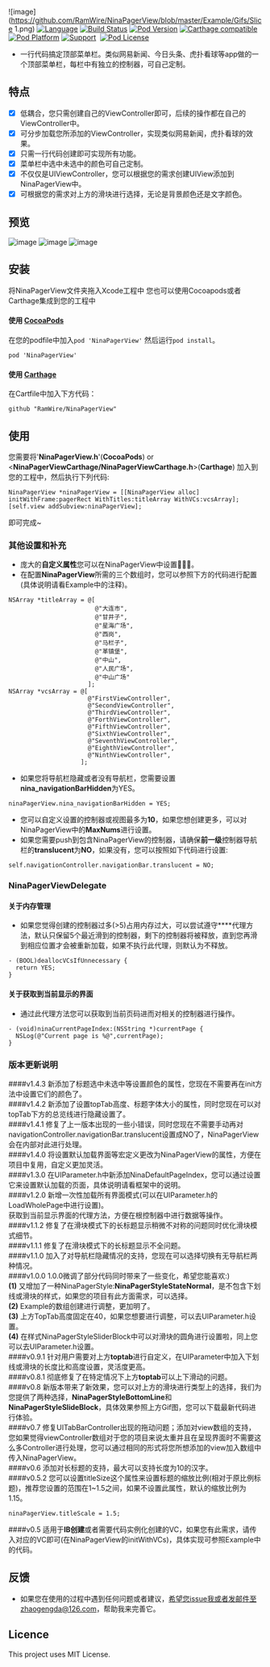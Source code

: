 ![image](https://github.com/RamWire/NinaPagerView/blob/master/Example/Gifs/Slice 1.png)
[![Language](https://img.shields.io/badge/Language-%20Objective--C%20-orange.svg)](https://img.shields.io/badge/Language-%20Objective--C%20-orange.svg)
[![Build Status](https://travis-ci.org/RamWire/NinaPagerView.svg?branch=master)](https://travis-ci.org/RamWire/NinaPagerView)
[![Pod Version](http://img.shields.io/cocoapods/v/NinaPagerView.svg?style=flat)](http://cocoadocs.org/docsets/NinaPagerView/)
[![Carthage compatible](https://img.shields.io/badge/Carthage-compatible-4BC51D.svg?style=flat)](https://github.com/Carthage/Carthage)
[![Pod Platform](http://img.shields.io/cocoapods/p/NinaPagerView.svg?style=flat)](http://cocoadocs.org/docsets/NinaPagerView/)
[![Support](https://img.shields.io/badge/support-iOS%206%2B%20-blue.svg?style=flat)](https://www.apple.com/nl/ios/)&nbsp;
[![Pod License](http://img.shields.io/cocoapods/l/NinaPagerView.svg?style=flat)](https://www.apache.org/licenses/LICENSE-2.0.html)

* 一行代码搞定顶部菜单栏。类似网易新闻、今日头条、虎扑看球等app做的一个顶部菜单栏，每栏中有独立的控制器，可自己定制。

## 特点
- [x] 低耦合，您只需创建自己的ViewController即可，后续的操作都在自己的ViewController中。
- [x] 可分步加载您所添加的ViewController，实现类似网易新闻，虎扑看球的效果。
- [x] 只需一行代码创建即可实现所有功能。
- [x] 菜单栏中选中未选中的颜色可自己定制。
- [x] 不仅仅是UIViewController，您可以根据您的需求创建UIView添加到NinaPagerView中。
- [x] 可根据您的需求对上方的滑块进行选择，无论是背景颜色还是文字颜色。

## 预览

![image](https://github.com/RamWire/NinaPagerView/blob/master/Example/Gifs/NinaPagerViewGif1.gif)
![image](https://github.com/RamWire/NinaPagerView/blob/master/Example/Gifs/NinaPagerViewGif2.gif)
![image](https://github.com/RamWire/NinaPagerView/blob/master/Example/Gifs/NinaPagerViewGif3.gif)

## 安装

将NinaPagerView文件夹拖入Xcode工程中
您也可以使用Cocoapods或者Carthage集成到您的工程中

#### 使用 [CocoaPods](http://cocoapods.org/)

在您的podfile中加入`pod 'NinaPagerView'` 然后运行`pod install`。

```
pod 'NinaPagerView'
```

#### 使用 [Carthage](https://github.com/Carthage/Carthage)
在Cartfile中加入下方代码：
```
github "RamWire/NinaPagerView"
```

## 使用
您需要将'**NinaPagerView.h**'(**CocoaPods**) or <**NinaPagerViewCarthage/NinaPagerViewCarthage.h**>(**Carthage**) 加入到您的工程中，然后执行下列代码:
```objc
NinaPagerView *ninaPagerView = [[NinaPagerView alloc] initWithFrame:pagerRect WithTitles:titleArray WithVCs:vcsArray];
[self.view addSubview:ninaPagerView];
```
即可完成~

### 其他设置和补充
* 庞大的**自定义属性**您可以在NinaPagerView中设置🍻🍻🍻。
* 在配置**NinaPagerView**所需的三个数组时，您可以参照下方的代码进行配置(具体说明请看Example中的注释)。
```objc
NSArray *titleArray = @[
                        @"大连市",
                        @"甘井子",
                        @"星海广场",
                        @"西岗",
                        @"马栏子",
                        @"革镇堡",
                        @"中山",
                        @"人民广场",
                        @"中山广场"
                      ];
NSArray *vcsArray = @[
                      @"FirstViewController",
                      @"SecondViewController",
                      @"ThirdViewController",
                      @"ForthViewController",
                      @"FifthViewController",
                      @"SixthViewController",
                      @"SeventhViewController",
                      @"EighthViewController",
                      @"NinthViewController",
                    ];
```
* 如果您将导航栏隐藏或者没有导航栏，您需要设置**nina_navigationBarHidden**为YES。<br />
```objc
ninaPagerView.nina_navigationBarHidden = YES;
```
* 您可以自定义设置的控制器或视图最多为**10**，如果您想创建更多，可以对NinaPagerView中的**MaxNums**进行设置。
* 如果您需要push到包含NinaPagerView的控制器，请确保**前一级**控制器导航栏的**translucent**为**NO**，如果没有，您可以按照如下代码进行设置:
```objc
self.navigationController.navigationBar.translucent = NO;
```

### NinaPagerViewDelegate
#### 关于内存管理
* 如果您觉得创建的控制器过多(>5)占用内存过大，可以尝试遵守**<NinaPagerViewDelegate>**代理方法，默认只保留5个最近滑到的控制器，剩下的控制器将被释放，直到您再滑到相应位置才会被重新加载，如果不执行此代理，则默认为不释放。<br />
```objc
- (BOOL)deallocVCsIfUnnecessary {
  return YES;
}
```
#### 关于获取到当前显示的界面
* 通过此代理方法您可以获取到当前页码进而对相关的控制器进行操作。
```objc
- (void)ninaCurrentPageIndex:(NSString *)currentPage {
  NSLog(@"Current page is %@",currentPage);
}
```

### 版本更新说明
####v1.4.3
新添加了标题选中未选中等设置颜色的属性，您现在不需要再在init方法中设置它们的颜色了。 <br />
####v1.4.2
新添加了设置topTab高度、标题字体大小的属性，同时您现在可以对topTab下方的总览线进行隐藏设置了。 <br />
####v1.4.1
修复了上一版本出现的一些小错误，同时您现在不需要手动再对navigationController.navigationBar.translucent设置成NO了，NinaPagerView会在内部对此进行处理。 <br />
####v1.4.0
将设置默认加载界面等宏定义更改为NinaPagerView的属性，方便在项目中复用，自定义更加灵活。 <br />
####v1.3.0
在UIParameter.h中新添加NinaDefaultPageIndex，您可以通过设置它来设置默认加载的页面，具体说明请看框架中的说明。 <br />
####v1.2.0
新增一次性加载所有界面模式(可以在UIParameter.h的LoadWholePage中进行设置)。<br />
获取到当前显示界面的代理方法，方便在根控制器中进行数据等操作。<br />
####v1.1.2
修复了在滑块模式下的长标题显示稍微不对称的问题同时优化滑块模式细节。<br />
####v1.1.1
修复了在滑块模式下的长标题显示不全问题。<br />
####v1.1.0
加入了对导航栏隐藏情况的支持，您现在可以选择切换有无导航栏两种情况。<br />
####v1.0.0
1.0.0微调了部分代码同时带来了一些变化，希望您能喜欢:)<br />
**(1)** 又增加了一种NinaPagerStyle:**NinaPagerStyleStateNormal**，是不包含下划线或滑块的样式，如果您的项目有此方面需求，可以选择。<br />
**(2)** Example的数组创建进行调整，更加明了。<br />
**(3)** 上方TopTab高度固定在40，如果您想要进行调整，可以去UIParameter.h设置。<br />
**(4)** 在样式NinaPagerStyleSliderBlock中可以对滑块的圆角进行设置啦，同上您可以去UIParameter.h设置。<br />
####v0.9.1
针对用户需要对上方**toptab**进行自定义，在UIParameter中加入下划线或滑块的长度比和高度设置，灵活度更高。<br />
####v0.8.1
彻底修复了在特定情况下上方**toptab**可以上下滑动的问题。<br />
####v0.8
新版本带来了新效果，您可以对上方的滑块进行类型上的选择，我们为您提供了两种选择，**NinaPagerStyleBottomLine**和**NinaPagerStyleSlideBlock**，具体效果参照上方Gif图，您可以下载最新代码进行体验。<br />
####v0.7
修复UITabBarController出现的拖动问题；添加对view数组的支持，您如果觉得viewController数组对于您的项目来说太重并且在呈现界面时不需要这么多Controller进行处理，您可以通过相同的形式将您所想添加的view加入数组中传入NinaPagerView。<br />
####v0.6
添加对长标题的支持，最大可以支持长度为10的汉字。<br />
####v0.5.2
您可以设置titleSize这个属性来设置标题的缩放比例(相对于原比例标题)，推荐您设置的范围在1~1.5之间，如果不设置此属性，默认的缩放比例为1.15。<br />
```objc
ninaPagerView.titleScale = 1.5;
```
####v0.5
适用于**IB创建**或者需要代码实例化创建的VC，如果您有此需求，请传入对应的VC即可(在NinaPagerView的initWithVCs)，具体实现可参照Example中的代码。<br />

## 反馈
* 如果您在使用的过程中遇到任何问题或者建议，希望您issue我或者发邮件至zhaogengda@126.com，帮助我来完善它。

## Licence

This project uses MIT License.

